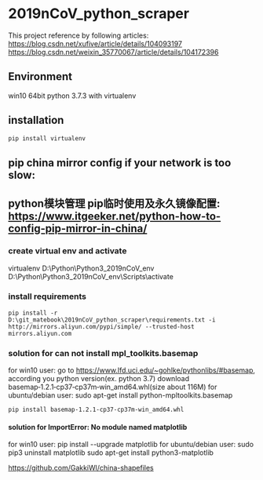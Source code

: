 # 2019nCoV_python_scraper
This project reference by following articles:
https://blog.csdn.net/xufive/article/details/104093197
https://blog.csdn.net/weixin_35770067/article/details/104172396

## Environment
win10 64bit
python 3.7.3 with virtualenv

## installation
```python
pip install virtualenv
```

pip china mirror config if your network is too slow:
---
python模块管理 pip临时使用及永久镜像配置:
https://www.itgeeker.net/python-how-to-config-pip-mirror-in-china/
---

### create virtual env and activate
virtualenv D:\Python\Python3_2019nCoV_env
D:\Python\Python3_2019nCoV_env\Scripts\activate

### install requirements
```
pip install -r D:\git_matebook\2019nCoV_python_scraper\requirements.txt -i http://mirrors.aliyun.com/pypi/simple/ --trusted-host mirrors.aliyun.com
```

### solution for can not install mpl_toolkits.basemap
for win10 user: go to https://www.lfd.uci.edu/~gohlke/pythonlibs/#basemap, according you python version(ex. python 3.7) download basemap‑1.2.1‑cp37‑cp37m‑win_amd64.whl(size about 116M)
for ubuntu/debian user: sudo apt-get install python-mpltoolkits.basemap

```
pip install basemap‑1.2.1‑cp37‑cp37m‑win_amd64.whl
```

#### solution for ImportError: No module named matplotlib

for win10 user: pip install --upgrade matplotlib
for ubuntu/debian user: 
    sudo pip3 uninstall matplotlib
    sudo apt-get install python3-matplotlib



https://github.com/GakkiWl/china-shapefiles